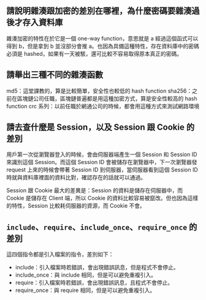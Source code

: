 ## 請說明雜湊跟加密的差別在哪裡，為什麼密碼要雜湊過後才存入資料庫
雜湊加密的特性在於它是一個 one-way function，意思就是 a 經過這個函式可以得到 b，但是拿到 b 並沒部分會推 a。也因為具備這種特性，存在資料庫中的密碼必須是 hashed，如果有一天被駭，還可比較不容易取得原本真正的密碼。

## 請舉出三種不同的雜湊函數
md5：這堂課教的，算是比較簡單，安全性也較低的 hash function
sha256：之前在區塊鏈公司任職，區塊鏈普遍都是用這種加密方式，算是安全性較高的 hash function
crc 系列：以前任職於網通公司的時候，都會用這種方式來測試網路環境

## 請去查什麼是 Session，以及 Session 跟 Cookie 的差別
用戶第一次從瀏覽器登入的時候，會由伺服器端產生一個 Session 和 Session ID 來識別這個 Session。而這個 Session ID 會被儲存在瀏覽器中，下一次瀏覽器發 request 上來的時候會帶著 Session ID 到伺服器，當伺服器看到這個 Session ID 時就與資料庫裡面的資料比對，確認存在的話就可以通過。

Session 跟 Cookie 最大的差異是：Session 的資料是儲存在伺服器中，而 Cookie 是儲存在 Client 端，所以 Cookie 的資料比較容易被竄改。但也因為這樣的特性，Session 比較耗伺服器的資源，而 Cookie 不會。

##  `include`、`require`、`include_once`、`require_once` 的差別
這四個指令都是引入檔案的指令，差別如下：
* include：引入檔案時若錯誤，會出現錯誤訊息，但是程式不會停止。
* include_once：與 include 相同，但是可以避免重複引入。
* require：引入檔案時若錯誤，會出現錯誤訊息，且程式不會停止。
* require_once：與 require 相同，但是可以避免重複引入。
